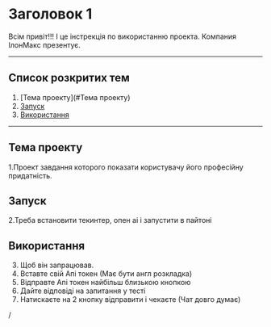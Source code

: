 # Заголовок 1
Всім привіт!!!
І це інстрекція по використанню проекта.
Компания ІлонМакс презентує.
____
## Список розкритих тем
1. [Тема проекту](#Тема проекту)
2. [Запуск](#Запуск)
3. [Використання](#Використання)
____
## Тема проекту
1.Проект завдання которого показати користувачу його професійну придатність.
## Запуск
2.Треба встановити текинтер, опен аі і запустити в пайтоні
## Використання
3. Щоб він запрацював.
  1. Вставте свій Апі токен (Має бути англ розкладка)
  2. Відправте Апі токен найбільш близькою кнопкою
  3. Дайте відповіді на запитання у тесті
  4. Натискаєте на 2 кнопку відправити і чекаєте (Чат довго думає)
































































/
